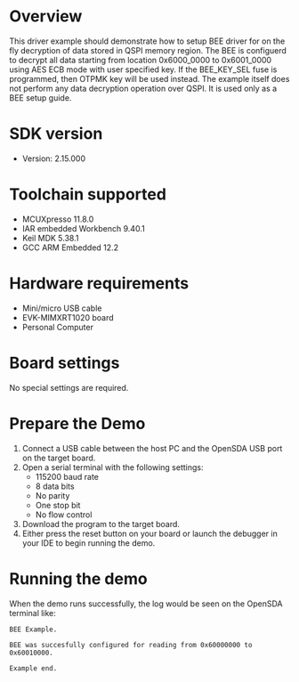 Overview
========
This driver example should demonstrate how to setup BEE driver for on the fly decryption of data stored in QSPI memory region. The BEE is configuerd to 
decrypt all data starting from location 0x6000_0000 to 0x6001_0000 using AES ECB mode with user specified key. If the BEE_KEY_SEL fuse is programmed, then OTPMK key will be used instead.
The example itself does not perform any data decryption operation over QSPI. It is used only as a BEE setup guide.

SDK version
===========
- Version: 2.15.000

Toolchain supported
===================
- MCUXpresso  11.8.0
- IAR embedded Workbench  9.40.1
- Keil MDK  5.38.1
- GCC ARM Embedded  12.2

Hardware requirements
=====================
- Mini/micro USB cable
- EVK-MIMXRT1020 board
- Personal Computer

Board settings
==============
No special settings are required.

Prepare the Demo
================
1.  Connect a USB cable between the host PC and the OpenSDA USB port on the target board. 
2.  Open a serial terminal with the following settings:
    - 115200 baud rate
    - 8 data bits
    - No parity
    - One stop bit
    - No flow control
3.  Download the program to the target board.
4.  Either press the reset button on your board or launch the debugger in your IDE to begin running the demo.

Running the demo
================
When the demo runs successfully, the log would be seen on the OpenSDA terminal like:
~~~~~~~~~~~~~~~~~~~~~~~~~~~~~~~~~~~
BEE Example.

BEE was succesfully configured for reading from 0x60000000 to 0x60010000.

Example end.
~~~~~~~~~~~~~~~~~~~~~~~~~~~~~~~~~~~
